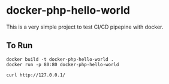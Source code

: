 # docker-php-hello-world

This is a very simple project to test CI/CD pipepine with docker.

## To Run

```
docker build -t docker-php-hello-world .
docker run -p 80:80 docker-php-hello-world

curl http://127.0.0.1/
```

